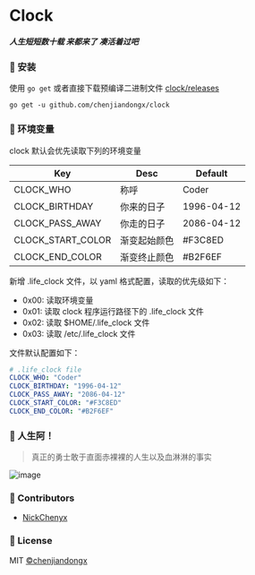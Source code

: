 # Clock

***人生短短数十载 来都来了 凑活着过吧***

### 🔰 安装

使用 `go get` 或者直接下载预编译二进制文件 [clock/releases](https://github.com/chenjiandongx/clock/releases)

```shell
go get -u github.com/chenjiandongx/clock
```

### 🔑 环境变量

clock 默认会优先读取下列的环境变量

| Key | Desc | Default |
| --- | ---- | ------- |
| CLOCK_WHO | 称呼 | Coder |
| CLOCK_BIRTHDAY | 你来的日子 | 1996-04-12 |
| CLOCK_PASS_AWAY | 你走的日子 | 2086-04-12 |
| CLOCK_START_COLOR | 渐变起始颜色 | #F3C8ED |
| CLOCK_END_COLOR | 渐变终止颜色 | #B2F6EF |

新增 .life_clock 文件，以 yaml 格式配置，读取的优先级如下：

* 0x00: 读取环境变量
* 0x01: 读取 clock 程序运行路径下的 .life_clock 文件
* 0x02: 读取 $HOME/.life_clock 文件
* 0x03: 读取 /etc/.life_clock 文件

文件默认配置如下：

```yaml
# .life_clock file
CLOCK_WHO: "Coder"
CLOCK_BIRTHDAY: "1996-04-12"
CLOCK_PASS_AWAY: "2086-04-12"
CLOCK_START_COLOR: "#F3C8ED" 
CLOCK_END_COLOR: "#B2F6EF" 
```

### 🤔 人生阿！

> 真正的勇士敢于直面赤裸裸的人生以及血淋淋的事实

![image](https://user-images.githubusercontent.com/19553554/143471486-0f9d2ab1-7756-492a-85de-b17ced0f3515.png)

### 👏 Contributors

- [NickChenyx](https://github.com/nickChenyx)

### 🔖 License

MIT [©chenjiandongx](https://github.com/chenjiandongx)
